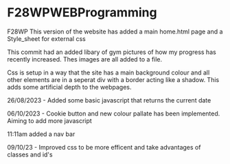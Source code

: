 # F28WPWEBProgramming
 F28WP
This version of the website has added a main home.html page and a Style_sheet for external css 



This commit had an added libary of gym pictures of how my progress has recently increased. Thes images are all added to a file.

Css is setup in a way that the site has a main background colour and all other elements are in a seperat div with a border acting like a shadow. This adds some artificial depth to the webpages.


26/08/2023 - Added some basic javascript that returns the current date 



06/10/2023 - Cookie button and new colour pallate has been implemented. Aiming to add more javascript

11:11am added a nav bar


09/10/23 - Improved css to be more efficent and take advantages of classes and id's